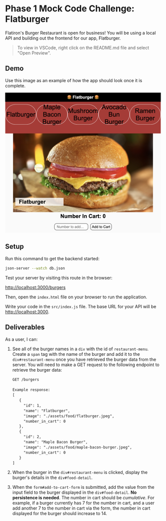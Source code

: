 # Phase 1 Mock Code Challenge: Flatburger

Flatiron's Burger Restaurant is open for business! You will be using a local API and building out the frontend for our app, Flatburger.

> To view in VSCode, right click on the README.md file and select "Open Preview".

## Demo

Use this image as an example of how the app should look once it is complete.

![Finished Product](./assets/demo.png "Finished Product")

## Setup

Run this command to get the backend started:

```sh
json-server --watch db.json
```

Test your server by visiting this route in the browser:

[http://localhost:3000/burgers](http://localhost:3000/burgers)

Then, open the `index.html` file on your browser to run the application.

Write your code in the `src/index.js` file. The base URL for your API will be
[http://localhost:3000](http://localhost:3000).

## Deliverables

As a user, I can:

1. See all of the burger names in a `div` with the id of `restaurant-menu`. Create a `span` tag with the name of the burger and add it to the `div#restaurant-menu` once you have retrieved the burger data from the server. You
   will need to make a GET request to the following endpoint to retrieve the
   burger data:

   ```txt
   GET /burgers

   Example response:
   [
      {
        "id": 1,
        "name": "Flatburger",
        "image": "./assets/food/flatburger.jpeg",
        "number_in_cart": 0
      },
      {
        "id": 2,
        "name": "Maple Bacon Burger",
        "image": "./assets/food/maple-bacon-burger.jpeg",
        "number_in_cart": 0
      }
   ]
   ```

2. When the burger in the `div#restaurant-menu` is clicked, display the burger's details in the `div#food-detail`.

3. When the `form#add-to-cart-form` is submitted, add the value from the input field to the burger displayed in the `div#food-detail`. **No persistence is needed**. The number in cart should be _cumulative_. For example, if a burger currently has 7 for the number in cart, and a user add another 7 to the number in cart via the form, the number in cart displayed for the burger should increase to 14.
